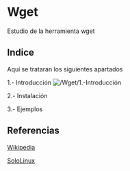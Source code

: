 # Wget
Estudio de la herramienta wget
## Indice
Aquí se trataran los siguientes apartados

1.- Introducción
![/Wget/1.-Introducción](/Wget/Introducción)

2.- Instalación

3.- Ejemplos

## Referencias
[Wikipedia](https://es.wikipedia.org/wiki/GNU_Wget)

[SoloLinux](https://www.sololinux.es/descargar-archivos-y-sitios-web-con-wget)

